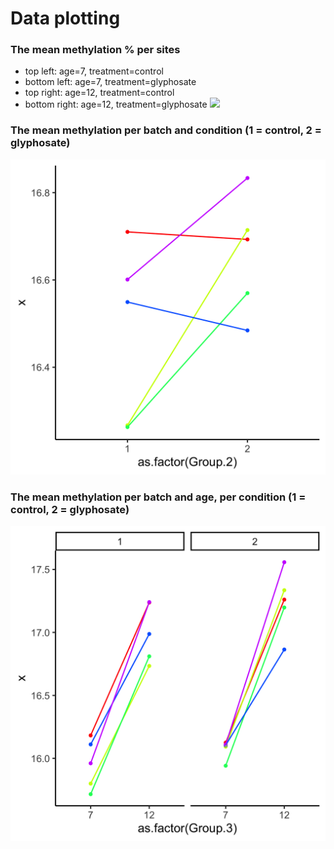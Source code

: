 # Data plotting
### The mean methylation % per sites 
- top left: age=7, treatment=control 
- bottom left: age=7, treatment=glyphosate 
- top right: age=12, treatment=control 
- bottom right: age=12, treatment=glyphosate 
![](img/sp_mean_cond_age_mp.png) 

### The mean methylation per batch and condition (1 = control, 2 = glyphosate)
![](img/plot_mean_batch_cond_mp.png)


### The mean methylation per batch and age, per condition (1 = control, 2 = glyphosate)
![](img/plot_mean_batch_cond_age_mp.png)
